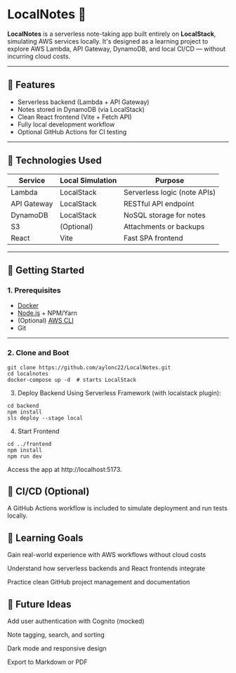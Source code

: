 # LocalNotes 📝

**LocalNotes** is a serverless note-taking app built entirely on **LocalStack**, simulating AWS services locally. It's designed as a learning project to explore AWS Lambda, API Gateway, DynamoDB, and local CI/CD — without incurring cloud costs.

---

## 🌟 Features

- Serverless backend (Lambda + API Gateway)
- Notes stored in DynamoDB (via LocalStack)
- Clean React frontend (Vite + Fetch API)
- Fully local development workflow
- Optional GitHub Actions for CI testing

---

## 🔧 Technologies Used

| Service     | Local Simulation | Purpose               |
|------------|------------------|------------------------|
| Lambda      | LocalStack       | Serverless logic (note APIs) |
| API Gateway | LocalStack       | RESTful API endpoint   |
| DynamoDB    | LocalStack       | NoSQL storage for notes |
| S3          | (Optional)       | Attachments or backups |
| React       | Vite             | Fast SPA frontend      |

---

## 🚀 Getting Started

### 1. Prerequisites

- [Docker](https://www.docker.com/)
- [Node.js](https://nodejs.org/) + NPM/Yarn
- (Optional) [AWS CLI](https://aws.amazon.com/cli/)
- Git

---

### 2. Clone and Boot

```
git clone https://github.com/aylonc22/LocalNotes.git
cd localnotes
docker-compose up -d  # starts LocalStack
```
3. Deploy Backend
Using Serverless Framework (with localstack plugin):
```
cd backend
npm install
sls deploy --stage local
```
4. Start Frontend
```
cd ../frontend
npm install
npm run dev
```
Access the app at http://localhost:5173.

## 🧪 CI/CD (Optional)
A GitHub Actions workflow is included to simulate deployment and run tests locally.

## 🧠 Learning Goals
Gain real-world experience with AWS workflows without cloud costs

Understand how serverless backends and React frontends integrate

Practice clean GitHub project management and documentation

## 📂 Future Ideas
Add user authentication with Cognito (mocked)

Note tagging, search, and sorting

Dark mode and responsive design

Export to Markdown or PDF
